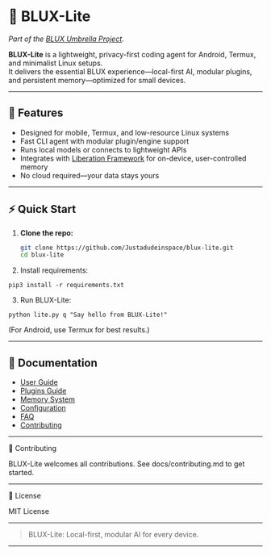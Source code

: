 # 🌠 BLUX-Lite

*Part of the [BLUX Umbrella Project](https://github.com/Justadudeinspace/blux).*

**BLUX-Lite** is a lightweight, privacy-first coding agent for Android, Termux, and minimalist Linux setups.  
It delivers the essential BLUX experience—local-first AI, modular plugins, and persistent memory—optimized for small devices.

---

## 🚀 Features

- Designed for mobile, Termux, and low-resource Linux systems
- Fast CLI agent with modular plugin/engine support
- Runs local models or connects to lightweight APIs
- Integrates with [Liberation Framework](https://github.com/Justadudeinspace/liberation-framework) for on-device, user-controlled memory
- No cloud required—your data stays yours

---

## ⚡ Quick Start

1. **Clone the repo:**
   ```bash
   git clone https://github.com/Justadudeinspace/blux-lite.git
   cd blux-lite

2. Install requirements:

```
pip3 install -r requirements.txt
```

3. Run BLUX-Lite:
```
python lite.py q "Say hello from BLUX-Lite!"
```
(For Android, use Termux for best results.)




---

## 📄 Documentation

- [User Guide](docs/user-guide.md)
- [Plugins Guide](docs/plugins.md)
- [Memory System](docs/memory.md)
- [Configuration](docs/config.md)
- [FAQ](docs/faq.md)
- [Contributing](docs/contributing.md)



---

🤝 Contributing

BLUX-Lite welcomes all contributions.
See docs/contributing.md to get started.


---

📜 License

MIT License


---

> BLUX-Lite: Local-first, modular AI for every device.



---
